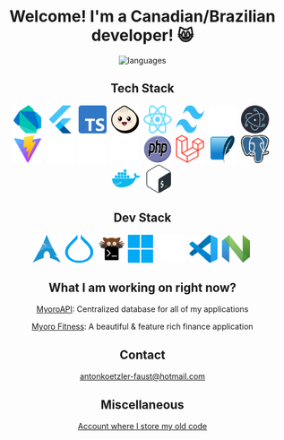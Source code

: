 <h1 align='center'>Welcome! I'm a Canadian/Brazilian developer! 😸</h1>

<p align='center'>
  <img
    src='https://github-readme-stats.vercel.app/api/top-langs/?username=antonkoetzler&theme=tokyonight&show_icons=true&hide_border=false&layout=compact'
    alt='languages'
    height=200
  />
</p>

<h2 align='center'>Tech Stack</h2>
<p align='center'>
  <img src='images/dart.svg' width=50 height=50 alt='Dart' title='Dart' />&nbsp;
  <img src='images/flutter.svg' width=50 height=50 alt='Flutter' title='Flutter' />&nbsp;
  <img src='images/typescript.svg' width=50 height=50 alt='TypeScript' title='TypeScript' />&nbsp;
  <img src='images/bun.svg' width=50 height=50 alt='Bun' title='Bun' />&nbsp;
  <img src='images/react.svg' width=50 height=50 alt='React' title='React' />&nbsp;
  <img src='images/tailwind.svg' width=50 height=50 alt='Tailwind' title='Tailwind' />&nbsp;
  <img src='images/shadcn.svg' width=50 height=50 alt='shadcn' title='shadcn' />&nbsp;
  <img src='images/electron.svg' width=50 height=50 alt='Electron' title='Electron' />&nbsp;
  <img src='images/vite.svg' width=50 height=50 alt='Vite' title='Vite' />&nbsp;
  <img src='images/next.svg' width=50 height=50 alt='Next' alt='Next' />&nbsp;
  <img src='images/expo-js.svg' width=50 height=50 alt='Expo' title='Expo' />&nbsp;
  <img src='images/lynx.svg' width=50 height=50 alt='Lynx' title='Lynx' />&nbsp;
  <img src='images/php.svg' width=50 height=50 alt='PHP' title='PHP' />&nbsp;
  <img src='images/laravel.svg' width=50 height=50 alt='Laravel' title='Laravel' />&nbsp;
  <img src='images/sqlite.svg' width=50 height=50 alt='SQLite' title='SQLite' />&nbsp;
  <img src='images/postgres.svg' width=50 height=50 alt='PostgreSQL' title='PostgreSQL' />&nbsp;
  <img src='images/docker.svg' width=50 height=50 alt='Docker' title='Docker' />&nbsp;
  <img src='images/bash.svg' width=50 height=50 alt='Bash' title='Bash' />
</p>

<h2 align='center'>Dev Stack</h2>
<p align='center'>
  <img src='images/arch.svg' width=50 height=50 alt='Arch' title='Arch' />&nbsp;
  <img src='images/hyprland.svg' width=50 height=50 alt='Hyprland' title='Hyprland' />&nbsp;
  <img src='images/kitty.png' width=50 height=50 alt='Kitty' title='Kitty' />
  <img src='images/windows11.svg' width=45 height=50 alt='Windows' title='Windows' />&nbsp;
  <img src='images/mac-os.svg' width=50 height=50 alt='macOS' title='macOS' />&nbsp;
  <img src='images/vscode.svg' width=50 height=50 alt='VS Code' title='VS Code' />&nbsp;
  <img src='images/neovim.svg' width=50 height=50 alt='Neovim' title='Neovim' />&nbsp;
</p>

<h2 align='center'>What I am working on right now?</h2>
<p align='center'><a href='https://github.com/antonkoetzler/myoro_api'>MyoroAPI</a>: Centralized database for all of my applications</p>
<p align='center'><a href='https://github.com/antonkoetzler/MyoroFitness'>Myoro Fitness</a>: A beautiful & feature rich finance application</p>

<h2 align='center'>Contact</h2>
<p align='center'><a href='mailto:antonkoetzler-faust@hotmail.com'>antonkoetzler-faust@hotmail.com</a></p>

<h2 align='center'>Miscellaneous</h2>
<p align='center'><a href='https://github.com/antonkoetzler-archive' align='center'>Account where I store my old code</a></p>
